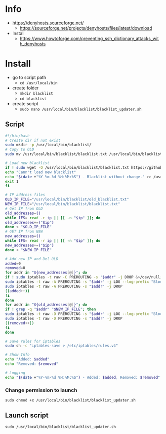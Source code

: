 
# Info
- https://denyhosts.sourceforge.net/
	- https://sourceforge.net/projects/denyhosts/files/latest/download
- Install
	- https://www.howtoforge.com/preventing_ssh_dictionary_attacks_with_denyhosts

# Install
- go to script path
	- `cd /usr/local/bin`
- create folder
	- `mkdir blacklist`
	- `cd blacklist`
- create script
	- `sudo nano /usr/local/bin/blacklist/blacklist_updater.sh`

## Script
```bash
#!/bin/bash
# Create dir if not exist
sudo mkdir -p /usr/local/bin/blacklist/
# Copy to OLD
sudo mv /usr/local/bin/blacklist/blacklist.txt /usr/local/bin/blacklist/old_blacklist.txt

# Load new blacklist
if ! sudo wget -O /usr/local/bin/blacklist/blacklist.txt https://github.com/C24Be/AS_Network_List/raw/main/blacklists/blacklist.txt; then
echo "Cann't load new blacklist"
echo "$(date +"%Y-%m-%d %H:%M:%S") - Blacklist without change." >> /usr/local/bin/blacklist/blacklist_updater.log
exit 1
fi

# IP address files
OLD_IP_FILE="/usr/local/bin/blacklist/old_blacklist.txt"
NEW_IP_FILE="/usr/local/bin/blacklist/blacklist.txt"
# Get IP from OLD
old_addresses=()
while IFS= read -r ip || [[ -n "$ip" ]]; do
old_addresses+=("$ip")
done < "$OLD_IP_FILE"
# GET IP from NEW
new_addresses=()
while IFS= read -r ip || [[ -n "$ip" ]]; do
new_addresses+=("$ip")
done < "$NEW_IP_FILE"

# Add new IP and Del OLD
added=0
removed=0
for addr in "${new_addresses[@]}"; do
if ! sudo iptables -t raw -C PREROUTING -s "$addr" -j DROP &>/dev/null; then
sudo iptables -t raw -A PREROUTING -s "$addr" -j LOG --log-prefix "Blocked IP attempt: "
sudo iptables -t raw -A PREROUTING -s "$addr" -j DROP
((added++))
fi
done
for addr in "${old_addresses[@]}"; do
if ! grep -q "$addr" "$NEW_IP_FILE"; then
sudo iptables -t raw -D PREROUTING -s "$addr" -j LOG --log-prefix "Blocked IP attempt: "
sudo iptables -t raw -D PREROUTING -s "$addr" -j DROP
((removed++))
fi
done

# Save rules for iptables
sudo sh -c "iptables-save > /etc/iptables/rules.v4"

# Show Info
echo "Added: $added"
echo "Removed: $removed"

# Logging
echo "$(date +"%Y-%m-%d %H:%M:%S") - Added: $added, Removed: $removed" >> /usr/local/bin/blacklist/blacklist_updater.log
```

### Change permission to launch
`sudo chmod +x /usr/local/bin/blacklist/blacklist_updater.sh`

## Launch script 
`sudo /usr/local/bin/blacklist/blacklist_updater.sh`

## 